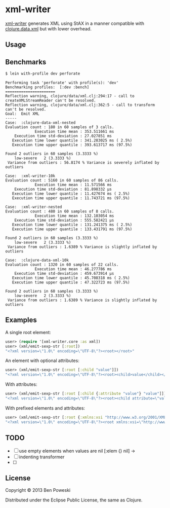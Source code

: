 # xml-writer

[xml-writer](http://github.com/bpoweski/xml-writer) generates XML using StAX in a manner compatible with [clojure.data.xml](http://github.com/clojure/clojure.data.xml) but with lower overhead.

## Usage


## Benchmarks

```bash
$ lein with-profile dev perforate
```

```
Performing task 'perforate' with profile(s): 'dev'
Benchmarking profiles:  [:dev :bench]
======================
Reflection warning, clojure/data/xml.clj:294:17 - call to createXMLStreamReader can't be resolved.
Reflection warning, clojure/data/xml.clj:362:5 - call to transform can't be resolved.
Goal:  Emit XML
-----
Case:  :clojure-data-xml-nested
Evaluation count : 180 in 60 samples of 3 calls.
             Execution time mean : 353.511661 ms
    Execution time std-deviation : 27.027851 ms
   Execution time lower quantile : 341.283025 ms ( 2.5%)
   Execution time upper quantile : 393.613717 ms (97.5%)

Found 2 outliers in 60 samples (3.3333 %)
	low-severe	 2 (3.3333 %)
 Variance from outliers : 56.8174 % Variance is severely inflated by outliers

Case:  :xml-writer-10k
Evaluation count : 5160 in 60 samples of 86 calls.
             Execution time mean : 11.571566 ms
    Execution time std-deviation : 81.898332 µs
   Execution time lower quantile : 11.427674 ms ( 2.5%)
   Execution time upper quantile : 11.743721 ms (97.5%)

Case:  :xml-writer-nested
Evaluation count : 480 in 60 samples of 8 calls.
             Execution time mean : 132.103054 ms
    Execution time std-deviation : 555.582421 µs
   Execution time lower quantile : 131.241375 ms ( 2.5%)
   Execution time upper quantile : 133.431791 ms (97.5%)

Found 2 outliers in 60 samples (3.3333 %)
	low-severe	 2 (3.3333 %)
 Variance from outliers : 1.6389 % Variance is slightly inflated by outliers

Case:  :clojure-data-xml-10k
Evaluation count : 1320 in 60 samples of 22 calls.
             Execution time mean : 46.277786 ms
    Execution time std-deviation : 459.673914 µs
   Execution time lower quantile : 45.708318 ms ( 2.5%)
   Execution time upper quantile : 47.322723 ms (97.5%)

Found 2 outliers in 60 samples (3.3333 %)
	low-severe	 2 (3.3333 %)
 Variance from outliers : 1.6389 % Variance is slightly inflated by outliers
```

## Examples

A single root element:

```clojure
user> (require '[xml-writer.core :as xml])
user> (xml/emit-sexp-str [:root])
"<?xml version=\"1.0\" encoding=\"UTF-8\"?><root></root>"
```

An element with optional attributes:

```clojure
user> (xml/emit-sexp-str [:root [:child "value"]])
"<?xml version=\"1.0\" encoding=\"UTF-8\"?><root><child>value</child></root>"
```

With attributes:

```clojure
user> (xml/emit-sexp-str [:root [:child {:attribute "value"} "value"]])
"<?xml version=\"1.0\" encoding=\"UTF-8\"?><root><child attribute=\"value\">value</child></root>"
```

With prefixed elements and attributes:

```clojure
user> (xml/emit-sexp-str [:root {:xmlns:xsi "http://www.w3.org/2001/XMLSchema-instance"} [:child {:xsi:nil true} nil]])
"<?xml version=\"1.0\" encoding=\"UTF-8\"?><root xmlns:xsi=\"http://www.w3.org/2001/XMLSchema-instance\"><child xsi:nil=\"true\"></child></root>"
```

## TODO

- [ ] use empty elements when values are nil [:elem {} nil] -> <elem />
- [ ] indenting transformer
- [ ]


## License

Copyright © 2013 Ben Poweski

Distributed under the Eclipse Public License, the same as Clojure.
